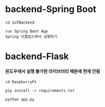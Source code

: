 # backend-Spring Boot

```
cd IoTBackend
```

```
run Spring Boot App
Spring 이클립스에서 실행하기
```



# backend-Flask
#### 윈도우에서 실행 불가한 라이브러리 때문에 현재 안됨


```
cd RaspberryPi
```

```
pip install -r requirements.txt
```

```
python app.py
```
 
